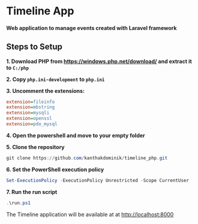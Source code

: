 # Timeline App
#### Web application to manage events created with Laravel framework 

## Steps to Setup

**1. Download PHP from <https://windows.php.net/download/> and extract it to `C:/php`**

**2. Copy `php.ini-development` to `php.ini`**

**3. Uncomment the extensions:**

```ini
extension=fileinfo
extension=mbstring
extension=mysqli
extension=openssl
extension=pdo_mysql
```

**4. Open the powershell and move to your empty folder**

**5. Clone the repository**

```powershell
git clone https://github.com/kanthakdominik/timeline_php.git
```

**6. Set the PowerShell execution policy**

```powershell
Set-ExecutionPolicy -ExecutionPolicy Unrestricted -Scope CurrentUser 
```

**7. Run the run script**

```powershell
.\run.ps1
```

The Timeline application will be available at at <http://localhost:8000>